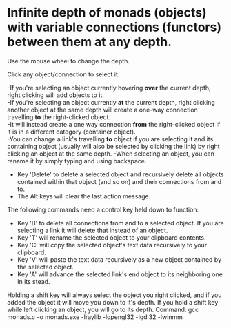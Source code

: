 # Infinite depth of monads (objects) with variable connections (functors) between them at any depth.

Use the mouse wheel to change the depth.

Click any object/connection to select it.

-If you're selecting an object currently hovering **over** the current depth, right clicking will add objects to it.\
-If you're selecting an object currently **at** the current depth, right clicking another object at the same depth will create a one-way connection travelling **to** the right-clicked object.\
-It will instead create a one way connection **from** the right-clicked object if it is in a different category (container object).\
-You can change a link's travelling **to** object if you are selecting it and its containing object (usually will also be selected by clicking the link) by right clicking an object at the same depth.
-When selecting an object, you can rename it by simply typing and using backspace.

- Key 'Delete' to delete a selected object and recursively delete all objects contained within that object (and so on) and their connections from and to.
- The Alt keys will clear the last action message.

The following commands need a control key held down to function:
- Key 'B' to delete all connections from and to a selected object.
If you are selecting a link it will delete that instead of an object.
- Key 'T' will rename the selected object to your clipboard contents.
- Key 'C' will copy the selected object's text data recursively to your clipboard.
- Key 'V' will paste the text data recursively as a new object contained by the selected object.
- Key 'A' will advance the selected link's end object to its neighboring one in its stead.

Holding a shift key will always select the object you right clicked, and if you added the object it will move you down to it's depth.
If you hold a shift key while left clicking an object, you will go to its depth.
Command: gcc monads.c -o monads.exe -lraylib -lopengl32 -lgdi32 -lwinmm
